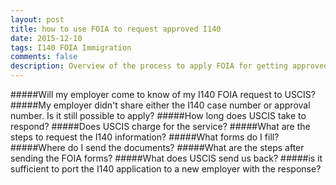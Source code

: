 ```yaml
---
layout: post
title: how to use FOIA to request approved I140
date: 2015-12-10
tags: I140 FOIA Immigration
comments: false
description: Overview of the process to apply FOIA for getting approved I140 application.
---
```


#####Will my employer come to know of my I140 FOIA request to USCIS?
#####My employer didn't share either the I140 case number or approval number. Is it still possible to apply?
#####How long does USCIS take to respond?
#####Does USCIS charge for the service?
#####What are the steps to request the I140 information?
#####What forms do I fill?
#####Where do I send the documents?
#####What are the steps after sending the FOIA forms?
#####What does USCIS send us back?
#####is it sufficient to port the I140 application to a new employer with the response?

